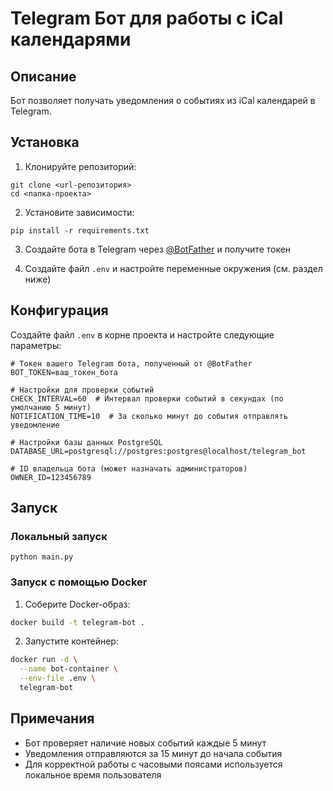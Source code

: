 # Telegram Бот для работы с iCal календарями

## Описание
Бот позволяет получать уведомления о событиях из iCal календарей в Telegram.

## Установка

1. Клонируйте репозиторий:
```
git clone <url-репозитория>
cd <папка-проекта>
```

2. Установите зависимости:
```
pip install -r requirements.txt
```

3. Создайте бота в Telegram через [@BotFather](https://t.me/BotFather) и получите токен

4. Создайте файл `.env` и настройте переменные окружения (см. раздел ниже)

## Конфигурация

Создайте файл `.env` в корне проекта и настройте следующие параметры:

```
# Токен вашего Telegram бота, полученный от @BotFather
BOT_TOKEN=ваш_токен_бота

# Настройки для проверки событий
CHECK_INTERVAL=60  # Интервал проверки событий в секундах (по умолчанию 5 минут)
NOTIFICATION_TIME=10  # За сколько минут до события отправлять уведомление

# Настройки базы данных PostgreSQL
DATABASE_URL=postgresql://postgres:postgres@localhost/telegram_bot

# ID владельца бота (может назначать администраторов)
OWNER_ID=123456789
```

## Запуск

### Локальный запуск
```
python main.py
```

### Запуск с помощью Docker

1. Соберите Docker-образ:
```bash
docker build -t telegram-bot .
```

2. Запустите контейнер:
```bash
docker run -d \
  --name bot-container \
  --env-file .env \
  telegram-bot
```

## Примечания

- Бот проверяет наличие новых событий каждые 5 минут
- Уведомления отправляются за 15 минут до начала события
- Для корректной работы с часовыми поясами используется локальное время пользователя